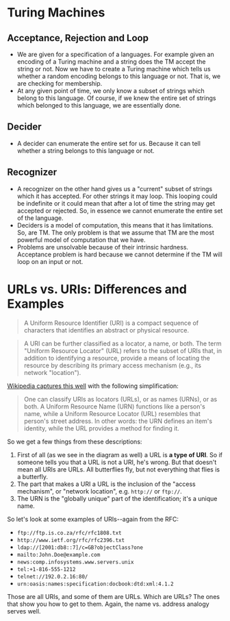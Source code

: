 Turing Machines
===============

## Acceptance, Rejection and Loop

- We are given for a specification of a languages. For example given an encoding of a Turing machine and a string does the TM accept the string or not. Now we have to create a Turing machine which tells us whether a random encoding belongs to this language or not. That is, we are checking for membership.
- At any given point of time, we only know a subset of strings which belong to this language. Of course, if we knew the entire set of strings which belonged to this language, we are essentially done.

## Decider

- A decider can enumerate the entire set for us. Because it can tell whether a string belongs to this language or not.

## Recognizer

- A recognizer on the other hand gives us a "current" subset of strings which it has accepted. For other strings it may loop. This looping could be indefinite or it could mean that after a lot of time the string may get accepted or rejected. So, in essence we cannot enumerate the entire set of the language.
- Deciders is a model of computation, this means that it has limitations. So, are TM. The only problem is that we assume that TM are the most powerful model of computation that we have.
- Problems are unsolvable because of their intrinsic hardness. Acceptance problem is hard because we cannot determine if the TM will loop on an input or not.

URLs vs. URIs: Differences and Examples
=======================================

> A Uniform Resource Identifier (URI) is a compact sequence of
> characters that identifies an abstract or physical resource.

> A URI can be further classified as a locator, a name, or both. The
> term "Uniform Resource Locator" (URL) refers to the subset of URIs
> that, in addition to identifying a resource, provide a means of
> locating the resource by describing its primary access mechanism
> (e.g., its network "location").

[Wikipedia captures this
well](http://en.wikipedia.org/wiki/Uniform_Resource_Identifier "Uniform Resource Identifier - Wikipedia, the free encyclopedia")
with the following simplification:

> One can classify URIs as locators (URLs), or as names (URNs), or as
> both. A Uniform Resource Name (URN) functions like a person's name,
> while a Uniform Resource Locator (URL) resembles that person's street
> address. In other words: the URN defines an item's identity, while the
> URL provides a method for finding it.

So we get a few things from these descriptions:

1.  First of all (as we see in the diagram as well) a URL is **a type of
    URI**. So if someone tells you that a URL is not a URI, he's wrong.
    But that doesn't mean all URIs are URLs. All butterflies fly, but
    not everything that flies is a butterfly.
2.  The part that makes a URI a URL is the inclusion of the "access
    mechanism", or "network location", e.g. `http://` or `ftp://`.
3.  The URN is the "globally unique" part of the identification; it's a
    unique name.

So let's look at some examples of URIs--again from the RFC:

-   `ftp://ftp.is.co.za/rfc/rfc1808.txt`
-   `http://www.ietf.org/rfc/rfc2396.txt`
-   `ldap://[2001:db8::7]/c=GB?objectClass?one`
-   `mailto:John.Doe@example.com`
-   `news:comp.infosystems.www.servers.unix`
-   `tel:+1-816-555-1212`
-   `telnet://192.0.2.16:80/`
-   `urn:oasis:names:specification:docbook:dtd:xml:4.1.2`

Those are all URIs, and some of them are URLs. Which are URLs? The ones
that show you how to get to them. Again, the name vs. address analogy
serves well.
